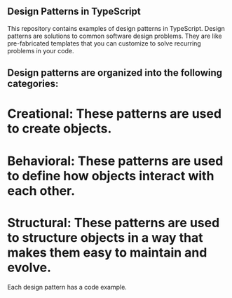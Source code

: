## Design Patterns in TypeScript

This repository contains examples of design patterns in TypeScript. Design patterns are solutions to common software design problems. They are like pre-fabricated templates that you can customize to solve recurring problems in your code.

## Design patterns are organized into the following categories:

# Creational: These patterns are used to create objects.

# Behavioral: These patterns are used to define how objects interact with each other.

# Structural: These patterns are used to structure objects in a way that makes them easy to maintain and evolve.

Each design pattern has a code example.

